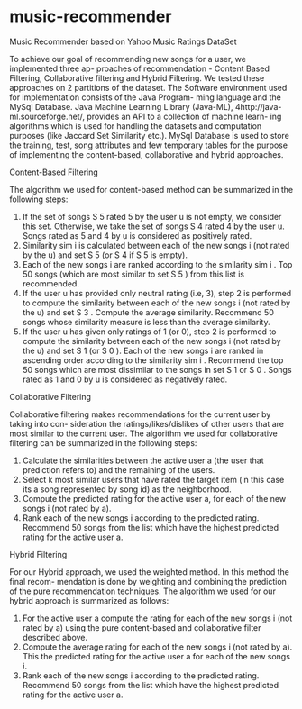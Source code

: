 # music-recommender

Music Recommender based on Yahoo Music Ratings DataSet

To achieve our goal of recommending new songs for a user, we implemented three ap-
proaches of recommendation - Content Based Filtering, Collaborative filtering and Hybrid
Filtering. We tested these approaches on 2 partitions of the dataset.
The Software environment used for implementation consists of the Java Program-
ming language and the MySql Database. Java Machine Learning Library (Java-ML),
4http://java-ml.sourceforge.net/, provides an API to a collection of machine learn-
ing algorithms which is used for handling the datasets and computation purposes (like
Jaccard Set Similarity etc.). MySql Database is used to store the training, test, song
attributes and few temporary tables for the purpose of implementing the content-based,
collaborative and hybrid approaches.

Content-Based Filtering

The algorithm we used for content-based method can be summarized in the following
steps:
1. If the set of songs S 5 rated 5 by the user u is not empty, we consider this set.
Otherwise, we take the set of songs S 4 rated 4 by the user u. Songs rated as 5 and
4 by u is considered as positively rated.
2. Similarity sim i is calculated between each of the new songs i (not rated by the u)
and set S 5 (or S 4 if S 5 is empty).
3. Each of the new songs i are ranked according to the similarity sim i . Top 50 songs
(which are most similar to set S 5 ) from this list is recommended.
4. If the user u has provided only neutral rating (i.e, 3), step 2 is performed to compute
the similarity between each of the new songs i (not rated by the u) and set S 3 .
Compute the average similarity. Recommend 50 songs whose similarity measure is
less than the average similarity.
5. If the user u has given only ratings of 1 (or 0), step 2 is performed to compute the
similarity between each of the new songs i (not rated by the u) and set S 1 (or S 0 ).
Each of the new songs i are ranked in ascending order according to the similarity
sim i . Recommend the top 50 songs which are most dissimilar to the songs in set S 1
or S 0 . Songs rated as 1 and 0 by u is considered as negatively rated.


Collaborative Filtering

Collaborative filtering makes recommendations for the current user by taking into con-
sideration the ratings/likes/dislikes of other users that are most similar to the current
user.
The algorithm we used for collaborative filtering can be summarized in the following
steps:
1. Calculate the similarities between the active user a (the user that prediction refers
to) and the remaining of the users.
2. Select k most similar users that have rated the target item (in this case its a song
represented by song id) as the neighborhood.
3. Compute the predicted rating for the active user a, for each of the new songs i (not
rated by a).
4. Rank each of the new songs i according to the predicted rating. Recommend 50
songs from the list which have the highest predicted rating for the active user a.


Hybrid Filtering

For our Hybrid approach, we used the weighted method. In this method the final recom-
mendation is done by weighting and combining the prediction of the pure recommendation
techniques.
The algorithm we used for our hybrid approach is summarized as follows:
1. For the active user a compute the rating for each of the new songs i (not rated by
a) using the pure content-based and collaborative filter described above.
2. Compute the average rating for each of the new songs i (not rated by a). This the
predicted rating for the active user a for each of the new songs i.
3. Rank each of the new songs i according to the predicted rating. Recommend 50
songs from the list which have the highest predicted rating for the active user a.
